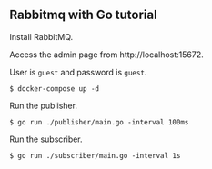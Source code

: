 ## Rabbitmq with Go tutorial

Install RabbitMQ. 

Access the admin page from http://localhost:15672.

User is `guest` and password is `guest`.

```console
$ docker-compose up -d
```

Run the publisher.

```console
$ go run ./publisher/main.go -interval 100ms
```

Run the subscriber.

```console
$ go run ./subscriber/main.go -interval 1s
```
